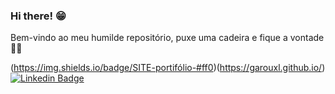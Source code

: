 ### Hi there! 😁

Bem-vindo ao meu humilde repositório, puxe uma cadeira e fique a vontade 🎵🍺

(https://img.shields.io/badge/SITE-portifólio-#ff0)(https://garouxl.github.io/)
[![Linkedin Badge](https://img.shields.io/badge/-LinkedIn-blue?style=flat-square&logo=Linkedin&logoColor=white&link=https://www.linkedin.com/in/https://www.linkedin.com/in/laalmeida/)](https://www.linkedin.com/in/https://www.linkedin.com/in/laalmeida/)

<!--
**garouxl/garouxl** is a ✨ _special_ ✨ repository because its `README.md` (this file) appears on your GitHub profile.

Here are some ideas to get you started:

- 🔭 I’m currently working on ...
- 🌱 I’m currently learning ...
- 👯 I’m looking to collaborate on ...
- 🤔 I’m looking for help with ...
- 💬 Ask me about ...
- 📫 How to reach me: ...
- 😄 Pronouns: ...
- ⚡ Fun fact: ...
-->
